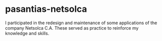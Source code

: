 # pasantias-netsolca

I participated in the redesign and maintenance of some applications of the company Netsolca C.A. These served as practice to reinforce my knowledge and skills.
